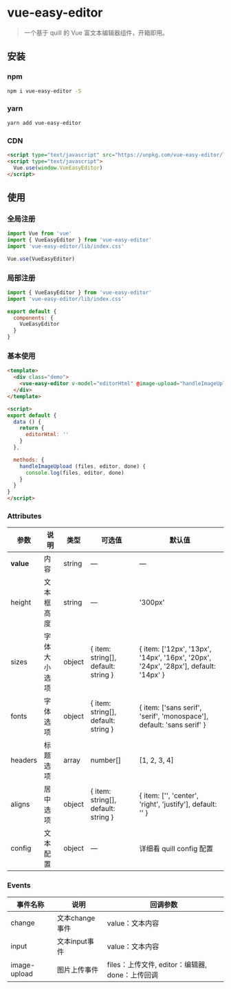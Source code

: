 # vue-easy-editor

> 一个基于 quill 的 Vue 富文本编辑器组件，开箱即用。

## 安装

### npm
```bash
npm i vue-easy-editor -S
```

### yarn
```bash
yarn add vue-easy-editor
```

### CDN
```html
<script type="text/javascript" src="https://unpkg.com/vue-easy-editor/lib/vue-easy-editor.umd.min.js"></script>
<script type="text/javascript">
  Vue.use(window.VueEasyEditor)
</script>
```

## 使用

### 全局注册
```javascript
import Vue from 'vue'
import { VueEasyEditor } from 'vue-easy-editor'
import 'vue-easy-editor/lib/index.css'

Vue.use(VueEasyEditor)
```

### 局部注册
```javascript
import { VueEasyEditor } from 'vue-easy-editor'
import 'vue-easy-editor/lib/index.css'

export default {
  components: {
    VueEasyEditor
  }
}
```

### 基本使用
```html
<template>
  <div class="demo">
    <vue-easy-editor v-model="editorHtml" @image-upload="handleImageUpload" />
  </div>
</template>

<script>
export default {
  data () {
    return {
      editorHtml: ''
    }
  },

  methods: {
    handleImageUpload (files, editor, done) {
      console.log(files, editor, done)
    }
  }
}
</script>
```

### Attributes
| 参数      | 说明          | 类型      | 可选值                           | 默认值  |
|---------- |-------------- |---------- |--------------------------------  |-------- |
| **value** | 内容 | string | — | — |
| height | 文本框高度 | string | — | '300px' |
| sizes | 字体大小选项 | object | { item: string[], default: string } | { item: ['12px', '13px', '14px', '16px', '20px', '24px', '28px'], default: '14px' } |
| fonts | 字体选项 | object | { item: string[], default: string } | { item: ['sans serif', 'serif', 'monospace'], default: 'sans serif' } |
| headers | 标题选项 | array | number[] | [1, 2, 3, 4] |
| aligns | 居中选项 | object | { item: string[], default: string } | { item: ['', 'center', 'right', 'justify'], default: '' } |
| config | 文本配置 | object | — | 详细看 quill config 配置 |


### Events
| 事件名称 | 说明 | 回调参数 |
|---------- |-------- |---------- |
| change | 文本change事件 | value：文本内容 |
| input | 文本input事件 | value：文本内容 |
| image-upload | 图片上传事件 | files：上传文件, editor：编辑器, done：上传回调 |
